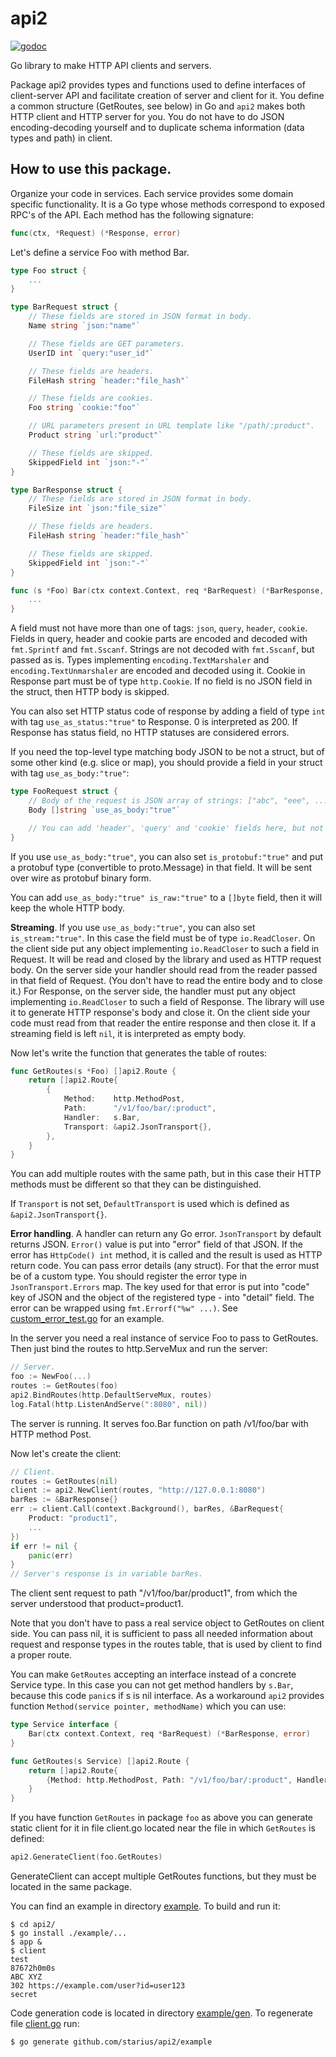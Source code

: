 # api2
[![godoc](https://godoc.org/https://github.com/starius/api2?status.svg)](https://godoc.org/github.com/starius/api2)

Go library to make HTTP API clients and servers.

Package api2 provides types and functions used to define interfaces of
client-server API and facilitate creation of server and client for it.
You define a common structure (GetRoutes, see below) in Go and `api2` makes
both HTTP client and HTTP server for you. You do not have to do JSON
encoding-decoding yourself and to duplicate schema information (data types
and path) in client.

## How to use this package.

Organize your code in services. Each service provides
some domain specific functionality. It is a Go type whose methods correspond
to exposed RPC's of the API. Each method has the following signature:

```go
func(ctx, *Request) (*Response, error)
```

Let's define a service Foo with method Bar.

```go
type Foo struct {
	...
}

type BarRequest struct {
	// These fields are stored in JSON format in body.
	Name string `json:"name"`

	// These fields are GET parameters.
	UserID int `query:"user_id"`

	// These fields are headers.
	FileHash string `header:"file_hash"`

	// These fields are cookies.
	Foo string `cookie:"foo"`

	// URL parameters present in URL template like "/path/:product".
	Product string `url:"product"`

	// These fields are skipped.
	SkippedField int `json:"-"`
}

type BarResponse struct {
	// These fields are stored in JSON format in body.
	FileSize int `json:"file_size"`

	// These fields are headers.
	FileHash string `header:"file_hash"`

	// These fields are skipped.
	SkippedField int `json:"-"`
}

func (s *Foo) Bar(ctx context.Context, req *BarRequest) (*BarResponse, error) {
	...
}
```

A field must not have more than one of tags: `json`, `query`, `header`, `cookie`.
Fields in query, header and cookie parts are encoded and decoded with
`fmt.Sprintf` and `fmt.Sscanf`. Strings are not decoded with `fmt.Sscanf`,
but passed as is. Types implementing `encoding.TextMarshaler` and
`encoding.TextUnmarshaler` are encoded and decoded using it.
Cookie in Response part must be of type `http.Cookie`.
If no field is no JSON field in the struct, then HTTP body is skipped.

You can also set HTTP status code of response by adding a field of type
`int` with tag `use_as_status:"true"` to Response. 0 is interpreted as 200.
If Response has status field, no HTTP statuses are considered errors.

If you need the top-level type matching body JSON to be not a struct,
but of some other kind (e.g. slice or map), you should provide a field
in your struct with tag `use_as_body:"true"`:

```go
type FooRequest struct {
	// Body of the request is JSON array of strings: ["abc", "eee", ...].
	Body []string `use_as_body:"true"`

	// You can add 'header', 'query' and 'cookie' fields here, but not 'json'.
}
```

If you use `use_as_body:"true"`, you can also set `is_protobuf:"true"`
and put a protobuf type (convertible to proto.Message) in that field.
It will be sent over wire as protobuf binary form.

You can add `use_as_body:"true" is_raw:"true"` to a `[]byte` field,
then it will keep the whole HTTP body.

**Streaming**. If you use `use_as_body:"true"`, you can also set
`is_stream:"true"`. In this case the field must be of type `io.ReadCloser`.
On the client side put any object implementing `io.ReadCloser` to such
a field in Request. It will be read and closed by the library and used
as HTTP request body. On the server side your handler
should read from the reader passed in that field of Request.
(You don't have to read the entire body and to close it.)
For Response, on the server side, the handler must put any object
implementing `io.ReadCloser` to such a field of Response.
The library will use it to generate HTTP response's body and close it.
On the client side your code must read from that reader the entire response
and then close it. If a streaming field is left `nil`, it is interpreted
as empty body.

Now let's write the function that generates the table of routes:

```go
func GetRoutes(s *Foo) []api2.Route {
	return []api2.Route{
		{
			Method:    http.MethodPost,
			Path:      "/v1/foo/bar/:product",
			Handler:   s.Bar,
			Transport: &api2.JsonTransport{},
		},
	}
}
```

You can add multiple routes with the same path, but in this case their
HTTP methods must be different so that they can be distinguished.

If `Transport` is not set, `DefaultTransport` is used which is defined as
`&api2.JsonTransport{}`.

**Error handling**. A handler can return any Go error. `JsonTransport`
by default returns JSON. `Error()` value is put into "error" field of
that JSON. If the error has `HttpCode() int` method, it is called and
the result is used as HTTP return code.
You can pass error details (any struct). For that the error must be of a
custom type. You should register the error type in `JsonTransport.Errors`
map. The key used for that error is put into "code" key of JSON and the
object of the registered type - into "detail" field. The error can be
wrapped using `fmt.Errorf("%w" ...)`. See
[custom_error_test.go](test/custom_error_test.go) for an example.

In the server you need a real instance of service Foo to pass to GetRoutes.
Then just bind the routes to http.ServeMux and run the server:

```go
// Server.
foo := NewFoo(...)
routes := GetRoutes(foo)
api2.BindRoutes(http.DefaultServeMux, routes)
log.Fatal(http.ListenAndServe(":8080", nil))
```

The server is running.
It serves foo.Bar function on path /v1/foo/bar with HTTP method Post.

Now let's create the client:

```go
// Client.
routes := GetRoutes(nil)
client := api2.NewClient(routes, "http://127.0.0.1:8080")
barRes := &BarResponse{}
err := client.Call(context.Background(), barRes, &BarRequest{
	Product: "product1",
	...
})
if err != nil {
	panic(err)
}
// Server's response is in variable barRes.
```

The client sent request to path "/v1/foo/bar/product1", from which
the server understood that product=product1.

Note that you don't have to pass a real service object to GetRoutes
on client side. You can pass nil, it is sufficient to pass all needed
information about request and response types in the routes table, that
is used by client to find a proper route.

You can make `GetRoutes` accepting an interface instead of a concrete
Service type. In this case you can not get method handlers by `s.Bar`,
because this code `panic`s if s is nil interface. As a workaround `api2`
provides function `Method(service pointer, methodName)` which you can use:

```go
type Service interface {
	Bar(ctx context.Context, req *BarRequest) (*BarResponse, error)
}

func GetRoutes(s Service) []api2.Route {
	return []api2.Route{
		{Method: http.MethodPost, Path: "/v1/foo/bar/:product", Handler: api2.Method(&s, "Bar"), Transport: &api2.JsonTransport{}},
	}
}
```

If you have function `GetRoutes` in package `foo` as above you can generate static client
for it in file client.go located near the file in which `GetRoutes` is defined:

```go
api2.GenerateClient(foo.GetRoutes)
```

GenerateClient can accept multiple GetRoutes functions, but they must
be located in the same package.

You can find an example in directory [example](./example).
To build and run it:

```
$ cd api2/
$ go install ./example/...
$ app &
$ client
test
87672h0m0s
ABC XYZ
302 https://example.com/user?id=user123
secret
```

Code generation code is located in directory [example/gen](./example/gen).
To regenerate file [client.go](./example/client.go) run:

```
$ go generate github.com/starius/api2/example
```
